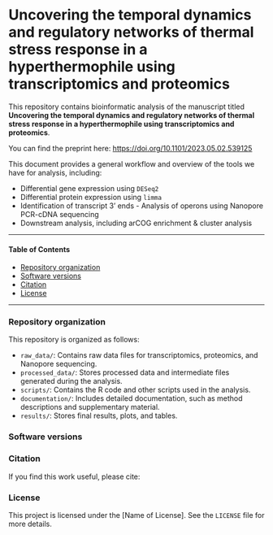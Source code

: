 Uncovering the temporal dynamics and regulatory networks of thermal
stress response in a hyperthermophile using transcriptomics and
proteomics
================


This repository contains bioinformatic analysis of the manuscript titled
**Uncovering the temporal dynamics and regulatory networks of thermal
stress response in a hyperthermophile using transcriptomics and
proteomics**.

You can find the preprint here:
<https://doi.org/10.1101/2023.05.02.539125>

This document provides a general workflow and overview of the tools we
have for analysis, including:  
- Differential gene expression using `DESeq2`  
- Differential protein expression using `limma`  
- Identification of transcript 3’ ends - Analysis of operons using
Nanopore PCR-cDNA sequencing  
- Downstream analysis, including arCOG enrichment & cluster analysis

------------------------------------------------------------------------

#### Table of Contents

- <a href="#repository-organization"
  id="toc-repository-organization">Repository organization</a>
- <a href="#software-versions" id="toc-software-versions">Software
  versions</a>
- <a href="#citation" id="toc-citation">Citation</a>
- <a href="#license" id="toc-license">License</a>

------------------------------------------------------------------------

### Repository organization

This repository is organized as follows:

- `raw_data/`: Contains raw data files for transcriptomics, proteomics,
  and Nanopore sequencing.
- `processed_data/`: Stores processed data and intermediate files
  generated during the analysis.
- `scripts/`: Contains the R code and other scripts used in the
  analysis.
- `documentation/`: Includes detailed documentation, such as method
  descriptions and supplementary material.
- `results/`: Stores final results, plots, and tables.

### Software versions

### Citation

If you find this work useful, please cite:

### License

This project is licensed under the \[Name of License\]. See the
`LICENSE` file for more details.
